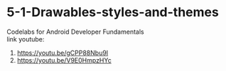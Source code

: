 # 5-1-Drawables-styles-and-themes
Codelabs for Android Developer Fundamentals <br>
link youtube:
1. https://youtu.be/gCPP88Nbu9I
2. https://youtu.be/V9E0HmpzHYc

